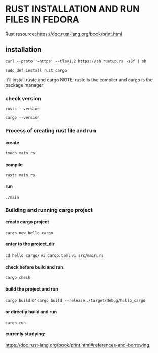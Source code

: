 # RUST INSTALLATION AND RUN FILES IN FEDORA
Rust resource: https://doc.rust-lang.org/book/print.html

## installation
```
curl --proto '=https' --tlsv1.2 https://sh.rustup.rs -sSf | sh
```
```
sudo dnf install rust cargo
```
it'll install rustc and cargo
NOTE: rustc is the compiler and cargo is the package manager



### check version
```
rustc --version
```
```
cargo --version
```
### Process of creating rust file and run
#### create
```
touch main.rs
```
#### compile
```
rustc main.rs
```
#### run
```
./main
```


### Building and running cargo project

#### create cargo project
`cargo new hello_cargo`
#### enter to the project_dir
`cd hello_cargo/`
`vi Cargo.toml`
`vi src/main.rs`

#### check before build and run
`cargo check`

#### build the project and run
`cargo build`
or
`cargo build --release`
`./target/debug/hello_cargo` 

#### or directly build and run
`cargo run`


#### currenly studying:
https://doc.rust-lang.org/book/print.html#references-and-borrowing
